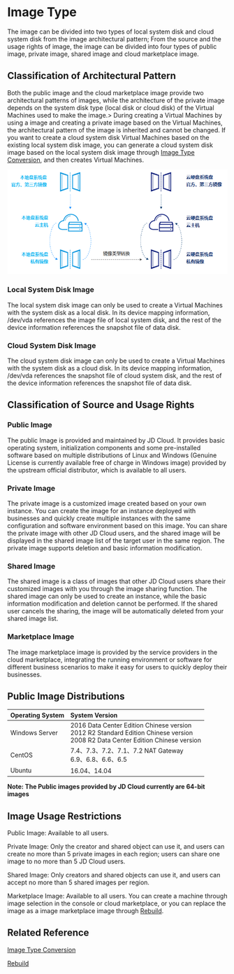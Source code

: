 # Image Type
The image can be divided into two types of local system disk and cloud system disk from the image architectural pattern;
From the source and the usage rights of image, the image can be divided into four types of public image, private image, shared image and cloud marketplace image.
## Classification of Architectural Pattern
Both the public image and the cloud marketplace image provide two architectural patterns of images, while the architecture of the private image depends on the system disk type (local disk or cloud disk) of the Virtual Machines used to make the image.>
During creating a Virtual Machines by using a image and creating a private image based on the Virtual Machines, the architectural pattern of the image is inherited and cannot be changed. If you want to create a cloud system disk Virtual Machines based on the existing local system disk image, you can generate a cloud system disk image based on the local system disk image through [Image Type Conversion](/Convert-Image.md), and then creates Virtual Machines.

![](../../../../../image/vm/Operation-Guide-Image-imagetype.png)

### Local System Disk Image
The local system disk image can only be used to create a Virtual Machines with the system disk as a local disk. In its device mapping information, /dev/vda references the image file of local system disk, and the rest of the device information references the snapshot file of data disk.
### Cloud System Disk Image
The cloud system disk image can only be used to create a Virtual Machines with the system disk as a cloud disk. In its device mapping information, /dev/vda references the snapshot file of cloud system disk, and the rest of the device information references the snapshot file of data disk.

## Classification of Source and Usage Rights
### Public Image
The public Image is provided and maintained by JD Cloud. It provides basic operating system, initialization components and some pre-installed software based on multiple distributions of Linux and Windows  (Genuine License is currently available free of charge in Windows image) provided by the upstream official distributor, which is available to all users.
### Private Image
The private image is a customized image created based on your own instance. You can create the image for an instance deployed with businesses and quickly create multiple instances with the same configuration and software environment based on this image. You can share the private image with other JD Cloud users, and the shared image will be displayed in the shared image list of the target user in the same region. The private image supports deletion and basic information modification.
### Shared Image
The shared image is a class of images that other JD Cloud users share their customized images with you through the image sharing function. The shared image can only be used to create an instance, while the basic information modification and deletion cannot be performed. If the shared user cancels the sharing, the image will be automatically deleted from your shared image list.
### Marketplace Image
The image marketplace image is provided by the service providers in the cloud marketplace, integrating the running environment or software for different business scenarios to make it easy for users to quickly deploy their businesses.
## Public Image Distributions
|   **Operating System**  |  **System Version**   |
| :--- | :--- |
|   Windows Server  |  2016 Data Center Edition Chinese version<br>2012 R2 Standard Edition Chinese version<br>2008 R2 Data Center Edition Chinese version|
|  CentOS   |  7.4、7.3、7.2、7.1、7.2  NAT Gateway<br>6.9、6.8、6.6、6.5   |
|   Ubuntu  |  16.04、14.04   |

**Note: The Public images provided by JD Cloud currently are 64-bit images**
## Image Usage Restrictions
Public Image: Available to all users.

Private Image: Only the creator and shared object can use it, and users can create no more than 5 private images in each region; users can share one image to no more than 5 JD Cloud users.

Shared Image: Only creators and shared objects can use it, and users can accept no more than 5 shared images per region.

Marketplace Image: Available to all users. You can create a machine through image selection in the console or cloud marketplace, or you can replace the image as a image marketplace image through [Rebuild](../Instance/Rebuild-Instance.md).

## Related Reference

[Image Type Conversion](/Convert-Image.md)

[Rebuild](../Instance/Rebuild-Instance.md)
